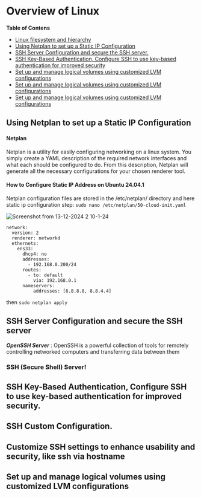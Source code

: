 # Overview of Linux
 
**Table of Contens**
- [Linux filesystem and hierarchy](https://github.com/mmaorko/linux/blob/main/docs/linux/all-notes/0-Linux-filesystem-and-hierarchy.md)
- [Using Netplan to set up a Static IP Configuration](#Using-Netplan-to-set-up-a-Static-IP-Configuration)
- [SSH Server Configuration and secure the SSH server.](#SSH-Server-Configuration-and-secure-the-SSH-server)
- [SSH Key-Based Authentication, Configure SSH to use key-based authentication for improved security](#SSH-Key-Based-Authentication,-Configure-SSH-to-use-key-based-authentication-for-improved-security)
- [Set up and manage logical volumes using customized LVM configurations](#Set-up-and-manage-logical-volumes-using-customized-LVM-configurations)
- [Set up and manage logical volumes using customized LVM configurations](#Set-up-and-manage-logical-volumes-using-customized-LVM-configurations)
- [Set up and manage logical volumes using customized LVM configurations](#Set-up-and-manage-logical-volumes-using-customized-LVM-configurations)

## Using Netplan to set up a Static IP Configuration
#### Netplan
 Netplan is a utility for easily configuring networking on a linux system. You simply create a YAML description of the required network interfaces and what each should be configured to do. From this description, Netplan will generate all the necessary configurations for your chosen renderer tool.
#### How to Configure Static IP Address on Ubuntu 24.04.1
Netplan configuration files are stored in the /etc/netplan/ directory and here static ip configuration step:
`sudo nano /etc/netplan/50-cloud-init.yaml`

![Screenshot from 13-12-2024 2 10-1-24](https://i.ibb.co.com/ZWBTZJc/command-for-into-netplan.png)
```shell
network:
  version: 2
  renderer: networkd
  ethernets:
    ens33:
      dhcp4: no
      addresses:
        - 192.168.0.200/24
      routes:
        - to: default
          via: 192.168.0.1
      nameservers:
          addresses: [8.8.8.8, 8.8.4.4]
```

then `sudo netplan apply`

## SSH Server Configuration and secure the SSH server
 ***OpenSSH Server*** : OpenSSH is a powerful collection of tools for remotely controlling networked computers and transferring data between them 
### SSH (Secure Shell) Server!

## SSH Key-Based Authentication, Configure SSH to use key-based authentication for improved security.

## SSH Custom Configuration.

## Customize SSH settings to enhance usability and security, like ssh via hostname

## Set up and manage logical volumes using customized LVM configurations

 
